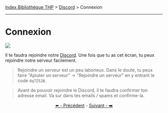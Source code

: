 [Index Bibliothèque THP](https://github.com/TheHackingProject/bibliotheque-THP/wiki) > [Discord](https://github.com/TheHackingProject/bibliotheque-THP/wiki/sommaire_discord) > Connexion

___

# Connexion

![](https://i.imgur.com/QBWigvE.png)

Il te faudra rejoindre notre [Discord](https://discord.gg/dq7Z52B). Une fois que tu as cet écran, tu peux rejoindre notre serveur facilement.

>Rejoindre un serveur est un peu laborieux. Dans le doute, tu peux faire "Ajouter un serveur" -> "Rejoindre un serveur" en y entrant le code `dq7Z52B`.

>Avant de pouvoir rejoindre le Discord, il te faudra confirmer ton adresse email. Va sur dans tes emails / spams et confirme-la.


<div align="center">

[⬅️ - Précédent](https://github.com/TheHackingProject/bibliotheque-THP/wiki/email) - [Suivant - ➡️](https://github.com/TheHackingProject/bibliotheque-THP/wiki/telecharger_discord)

</div>
